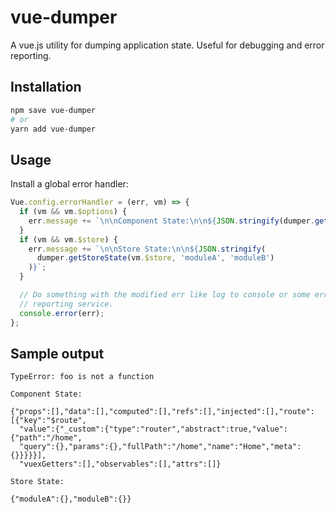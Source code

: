 # vue-dumper

A vue.js utility for dumping application state. Useful for debugging and error
reporting.

## Installation

```sh
npm save vue-dumper
# or
yarn add vue-dumper
```

## Usage

Install a global error handler:

```js
Vue.config.errorHandler = (err, vm) => {
  if (vm && vm.$options) {
    err.message += `\n\nComponent State:\n\n${JSON.stringify(dumper.getInstanceState(vm))}`;
  }
  if (vm && vm.$store) {
    err.message += `\n\nStore State:\n\n${JSON.stringify(
      dumper.getStoreState(vm.$store, 'moduleA', 'moduleB')
    )}`;
  }

  // Do something with the modified err like log to console or some error
  // reporting service.
  console.error(err);
};
```

## Sample output

```text
TypeError: foo is not a function

Component State:

{"props":[],"data":[],"computed":[],"refs":[],"injected":[],"route":[{"key":"$route",
  "value":{"_custom":{"type":"router","abstract":true,"value":{"path":"/home",
  "query":{},"params":{},"fullPath":"/home","name":"Home","meta":{}}}}}],
  "vuexGetters":[],"observables":[],"attrs":[]}

Store State:

{"moduleA":{},"moduleB":{}}
```
